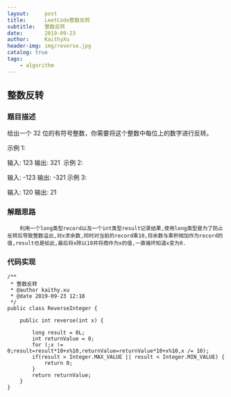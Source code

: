 ```yaml
---
layout:     post
title:      LeetCode整数反转
subtitle:   整数反转
date:       2019-09-23
author:     KaithyXu
header-img: img/reverse.jpg
catalog: true
tags:
    - algorithm
---
```

## 整数反转


### 题目描述

给出一个 32 位的有符号整数，你需要将这个整数中每位上的数字进行反转。

示例 1:

输入: 123
输出: 321
 示例 2:

输入: -123
输出: -321
示例 3:

输入: 120
输出: 21

### 解题思路

        利用一个long类型record以及一个int类型result记录结果,使用long类型是为了防止反转后导致整数溢出,对x求余数,同时对当前的record乘10,将余数与乘积相加作为record的值,result也是如此,最后将x除以10并将商作为x的值,一直循环知道x变为0.

### 代码实现

```
/**
 * 整数反转
 * @author kaithy.xu
 * @date 2019-09-23 12:18
 */
public class ReverseInteger {

    public int reverse(int x) {

        long result = 0L;
        int returnValue = 0;
        for (;x != 0;result=result*10+x%10,returnValue=returnValue*10+x%10,x /= 10);
        if(result > Integer.MAX_VALUE || result < Integer.MIN_VALUE) {
            return 0;
        }
        return returnValue;
    }
}

```

